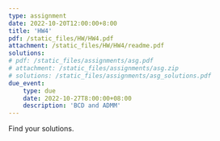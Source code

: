 ```yaml
---
type: assignment
date: 2022-10-20T12:00:00+8:00
title: 'HW4'
pdf: /static_files/HW/HW4.pdf
attachment: /static_files/HW/HW4/readme.pdf
solutions:
# pdf: /static_files/assignments/asg.pdf
# attachment: /static_files/assignments/asg.zip
# solutions: /static_files/assignments/asg_solutions.pdf
due_event: 
    type: due
    date: 2022-10-27T8:00:00+08:00
    description: 'BCD and ADMM'
---
```

Find your solutions.

